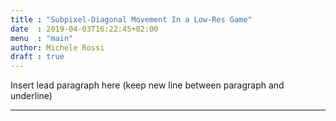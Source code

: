 ```yaml
---
title : "Subpixel-Diagonal Movement In a Low-Res Game"
date  : 2019-04-03T16:22:45+02:00
menu  : "main"
author: Michele Rossi
draft : true
---
```


Insert lead paragraph here (keep new line between paragraph and underline)

------